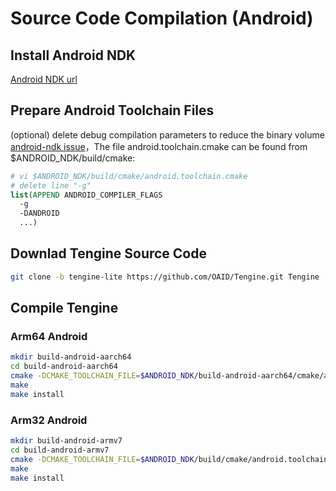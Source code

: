 # Source Code Compilation (Android)

## Install Android NDK

[Android NDK url](http://developer.android.com/ndk/downloads/index.html)

## Prepare Android Toolchain Files

(optional) delete debug compilation parameters to reduce the binary volume [android-ndk issue](https://github.com/android-ndk/ndk/issues/243)，The file android.toolchain.cmake can be found from $ANDROID_NDK/build/cmake:

```cmake
# vi $ANDROID_NDK/build/cmake/android.toolchain.cmake
# delete line "-g"
list(APPEND ANDROID_COMPILER_FLAGS
  -g
  -DANDROID
  ...)
```

## Downlad Tengine Source Code

```bash
git clone -b tengine-lite https://github.com/OAID/Tengine.git Tengine
```

## Compile Tengine

### Arm64 Android

```bash
mkdir build-android-aarch64
cd build-android-aarch64
cmake -DCMAKE_TOOLCHAIN_FILE=$ANDROID_NDK/build-android-aarch64/cmake/android.toolchain.cmake -DANDROID_ABI="arm64-v8a" -DANDROID_PLATFORM=android-21 ..
make
make install
```

### Arm32 Android

```bash
mkdir build-android-armv7
cd build-android-armv7
cmake -DCMAKE_TOOLCHAIN_FILE=$ANDROID_NDK/build/cmake/android.toolchain.cmake -DANDROID_ABI="armeabi-v7a" -DANDROID_ARM_NEON=ON -DANDROID_PLATFORM=android-19 ..
make
make install
```
